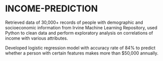 # INCOME-PREDICTION

Retrieved data of 30,000+ records of people with demographic and socioeconomic information from Irvine Machine Learning Repository, used Python to clean data and perform exploratory analysis on correlations of income with various attributes.

Developed logistic regression model with accuracy rate of 84% to predict whether a person with certain features makes
more than $50,000 annually.
